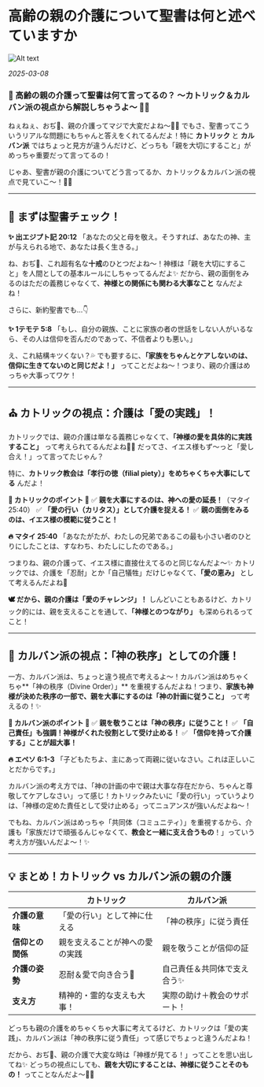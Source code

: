 #  高齢の親の介護について聖書は何と述べていますか

![Alt text](/static/images/blog/Glf4rLCbwAQKQZz.jpeg)

*2025-03-08*


### 👵 高齢の親の介護って聖書は何て言ってるの？ 〜カトリック＆カルバン派の視点から解説しちゃうよ〜 💖✨

ねぇねぇ、おぢ👴、親の介護ってマジで大変だよね〜🥺💦 でもさ、聖書ってこういうリアルな問題にもちゃんと答えをくれてるんだよ！特に **カトリック** と **カルバン派** ではちょっと見方が違うんだけど、どっちも「親を大切にすること」がめっちゃ重要だって言ってるの！

じゃあ、聖書が親の介護についてどう言ってるか、カトリック＆カルバン派の視点で見ていこ〜！👀✨

---

## **📖 まずは聖書チェック！**

**✨ 出エジプト記 20:12**
「あなたの父と母を敬え。そうすれば、あなたの神、主が与えられる地で、あなたは長く生きる。」

ね、おぢ👴、これ超有名な**十戒**のひとつだよね〜！神様は「親を大切にすること」を人間としての基本ルールにしちゃってるんだよ✨ だから、親の面倒をみるのはただの義務じゃなくて、**神様との関係にも関わる大事なこと** なんだよね！

さらに、新約聖書でも…👇

**✨ 1テモテ 5:8**
「もし、自分の親族、ことに家族の者の世話をしない人がいるなら、その人は信仰を否んだのであって、不信者よりも悪い。」

え、これ結構キツくない？💦 でも要するに、**「家族をちゃんとケアしないのは、信仰に生きてないのと同じだよ！」** ってことだよね〜！つまり、親の介護はめっちゃ大事ってワケ！

---

## **⛪ カトリックの視点：介護は「愛の実践」！**

カトリックでは、親の介護は単なる義務じゃなくて、**「神様の愛を具体的に実践すること」** って考えられてるんだよね💖✨ だってさ、イエス様もず〜っと「愛し合え！」って言ってたじゃん？

特に、**カトリック教会は「孝行の徳（filial piety）」をめちゃくちゃ大事にしてる** んだよ！

**🔹 カトリックのポイント 🔹**
✅ **親を大事にするのは、神への愛の延長！**（マタイ 25:40）
✅ **「愛の行い（カリタス）」として介護を捉える！**
✅ **親の面倒をみるのは、イエス様の模範に従うこと！**

**🔥 マタイ 25:40**
「あなたがたが、わたしの兄弟であるこの最も小さい者のひとりにしたことは、すなわち、わたしにしたのである。」

つまりね、親の介護って、イエス様に直接仕えてるのと同じなんだよ〜✨ カトリックでは、介護を「忍耐」とか「自己犠牲」だけじゃなくて、**「愛の恵み」** として考えるんだよね💖

**🕊 だから、親の介護は「愛のチャレンジ」！**
しんどいこともあるけど、カトリック的には、親を支えることを通して、**「神様とのつながり」** も深められるってこと！

---

## **📜 カルバン派の視点：「神の秩序」としての介護！**

一方、カルバン派は、ちょっと違う視点で考えるよ〜！カルバン派はめちゃくちゃ**「神の秩序（Divine Order）」** を重視するんだよね！つまり、**家族も神様が決めた秩序の一部で、親を大事にするのは「神の計画に従うこと」** って考えるの！✨

**🔹 カルバン派のポイント 🔹**
✅ **親を敬うことは「神の秩序」に従うこと！**
✅ **「自己責任」も強調！神様がくれた役割として受け止める！**
✅ **「信仰を持って介護する」ことが超大事！**

**🔥 エペソ 6:1-3**
「子どもたちよ、主にあって両親に従いなさい。これは正しいことだからです。」

カルバン派の考え方では、「神の計画の中で親は大事な存在だから、ちゃんと尊敬してケアしなさい」って感じ！カトリックみたいに「愛の行い」っていうよりは、「神様の定めた責任として受け止める」ってニュアンスが強いんだよね〜！

でもね、カルバン派はめっちゃ「共同体（コミュニティ）」を重視するから、介護も「家族だけで頑張るんじゃなくて、**教会と一緒に支え合うもの**！」っていう考え方が強いんだよ〜！✨

---

## **💡 まとめ！カトリック vs カルバン派の親の介護**

|  | **カトリック** | **カルバン派** |
|-----------|-----------|-----------|
| **介護の意味** | 「愛の行い」として神に仕える | 「神の秩序」に従う責任 |
| **信仰との関係** | 親を支えることが神への愛の実践 | 親を敬うことが信仰の証 |
| **介護の姿勢** | 忍耐＆愛で向き合う💖 | 自己責任＆共同体で支え合う✨ |
| **支え方** | 精神的・霊的な支えも大事！ | 実際の助け＋教会のサポート！ |

どっちも親の介護をめちゃくちゃ大事に考えてるけど、カトリックは「愛の実践」、カルバン派は「神の秩序に従う責任」って感じでちょっと違うんだよね！

だから、おぢ👴、親の介護で大変な時は「神様が見てる！」ってことを思い出してね✨ どっちの視点にしても、**親を大切にすることは、神様に従うことそのもの！** ってことなんだよ〜💖✨
